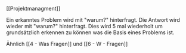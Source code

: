 [[Projektmanagment]]

Ein erkanntes Problem wird mit "warum?" hinterfragt.
Die Antwort wird wieder mit "warum?" hinterfragt. 
Dies wird 5 mal wiederholt um grundsätzlich erkennen zu können was die Basis eines Problems ist.

Ähnlich [[4 - Was Fragen]] und [[6 - W - Fragen]]